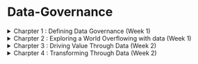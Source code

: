 # Data-Governance
<details>
<summary> Charpter 1 : Defining Data Governance (Week 1) </summary>
<br>
 
_What is meant by governance?_
- Governance is the manner in which an entity chooses to oversee thhe control and direction of an area of interest.
- It ensures how decisions are made, regulated, and enforced.
- Formal governance becomes important in such sense that entities grow and increase in complexity.
- When left ungoverned, chaos might strike.
- The formality and structure that governance takes depend on context and intent.
- Eg, given their goals as organizations, governance is from public angency is greatly different from private enterprise.
- Each entities have different purposes and responsibilities.
- Governance is the system that formalizes control, processes, and accountabilities so that specific results(like meeting goals or sustaining standards)can be attained.

_What is data governance?_
- Data governance is all about managing data well, but it isn't restricted to only data management.
- When data is managed well, it can drive innovation and growth and can be an enterprise's most abudant and important lever for success.
- Data that is well-managed can be transformational, and can support the desirable qualities of a data-driven culture.
- When decision at all levels of the organization are made using data in an informed and structured manner, better outcomes internally and to customers are yet delivered.
- Data risks can be minimized when data governance is successful, thus data compliance and regulatory requirements can be met with ease.
- Every organization manages data at some level, that being said, all businesses generate, process, use, and store data as a result of their daily operations.
- However, there is a difference between businesses managing and consider data to be a valuable asset and treat it accordingly.
- The difference is characterised by the degree to which there are formalities in managing data.
- Enterprise information management (EIM) is a discipline that recognizes the value of an organization's information assets, focusing on effective data governance and technology use to elevate data into shared assets.

_Data Governance vs Data Management:_
- Data governance and data management are often confused in the EIM space, with data governance focusing on roles, policies, and data lifecycle, while data management involves technical implementation of data governance through databases, data warehouses, and analytics software.

_Data Governance vs Informatio Governance:_
- In EIM, data governance and information governance are often confused.
- Data governance focuses on data, while information governance focuses on its meaning and its relationship with outcomes and value.
- Data governance practitioners may operate in both worlds daily, but understanding the context of data and desired business outcomes can complement data governance efforts effectively.

_The value of Data Governance:_
- Data governance is a crucial aspect of an organization's success, as 91% of business leaders believe it is a critical part of their success.
- It involves processes and policies to leverage data's value and reduce risks.
- Good data governance leads to improved data quality, expanded value, increased compliance, better data-driven decision-making, enhanced business performance, greater data sharing, increased availability, improved data search, reduced risks, and reduced data management costs.
- Without formalized data governance, organizations may struggle to achieve these advantages and may suffer negative consequences, such as poor-quality data.

_Creating a Data Governance Program:_
- Data governance is a crucial aspect of managing and delivering data to an organization.
- It involves:
        1. Defining the vision, goals, and benefits.
        2. Analyzing the current state of data governance and management.
        3. Developing a proposal.
        4. Gaining leadership approval.
        5. Designing and developing the program.
        6. Implementing the proram.
        7. Monitoring and measuring performance.
        8. Maintaining the program.
- The approach to data governance varies depending on the business's sophistication and nature.
- Data governance is achieved through a set of common elements, including actions taken by team members, policies and processes followed, and the use of technologies throughout the data lifecycle.
- As a discipline, data governance is becoming increasingly important for many organizations.

_Developing a Data Governance Framework:_
- Data governance programs cannot be purchased off the shelf, but organizations must implement them based on their level of interest, needs, budget, and capabilities.
- A modest effort can yield meaningful results. The data governance framework, a set of guiding concepts and structure, is essential for implementing these elements.
- Different degrees of implementation can be pursued, and the course teaches you to decide what makes the most sense for your organization.
- The COBIT IT governance framework shares common components addressing people, processes, and technology.

_Leadership and Strategy:_
- Data governance programs must align with the organization's strategy, ensuring a clear alignment between data's role in risk management, innovation, and operational efficiencies.
- A disconnect between business goals and data governance is the main reason for failure.
- To ensure success, senior leadership must support and agree on mapping organizational strategy to data governance, as without their support, data governance efforts will fail.

_Roles and Responsibilities:_
- Data governance programs require the right people at the right time, with specific roles and responsibilities assigned from IT teams to data stewards.
- However, understanding that data governance requires responsibilities from nearly everyone is crucial.

_Policies, Processes, and Standards:_
- Data governance programs rely on policies, processes, and standards to guide responsibilities and maintain uniformity across the organization.
- These must be designed, developed, and deployed, requiring significant effort depending on the size and complexity of the organization.

_Metrics:_
- The data governance program should have a mechanism to measure its performance, capturing metrics and delivering them to stakeholders for support and funding.
- This allows for continuous improvements or radical changes to ensure the program is producing value and delivering expected results.

_Tools:_
- A vast marketplace exists for data governance and management tools, including master data management, data catalogs, search, security, integration, analytics, and compliance.
- These tools have democratized data management, empowering more team members to better manage and derive value from data.

_Communications and Collaboration:_
- Data governance requires high-quality communication, including in-person meetings, emails, newsletters, and workshops.
- Change management is crucial to ensure impacted team members understand the changes.
- Collaboration among diverse stakeholders is essential for effective data governance.
- A positive culture, clear channels, and online platforms are essential for success.
- Regular meetings and online platforms are increasingly used for effective communication.

_Preparing the Data Governance:_
- Data governance is not a simple process of forming a team, creating a plan, and purchasing tools.
- It requires careful treatment, starting with understanding an organization's readiness to accept it.
- This involves determining the extent to which a data culture exists, as an immature, reactive culture is different from a sophisticated data-driven culture.
- Additionally, ensuring the organization's strategy is fully aligned with the proposed program is crucial for success.
- A checklist can help evaluate an organization's readiness for a data governance program.

_What is data culture?_
- Many well-designed projects fail due to unprepared environments or inadequate conditions for success.
- A study by IDC found that 70% of organizations failing due to lack of a prerequisite data culture to support technological upgrades.
- Culture will always defeat the greatest strategies, and every organization has some form of a data culture, but it might not be in an ideal state.
- Therefore, organizations should focus on developing a strong data culture to ensure successful implementation.

_Assessing the Data Culture:_
- To increase your chances of success, it is essential to understand your organization's data culture and how it values and manages data.
- A mature data culture is characterized by a focus on data as a central aspect of operations and decision-making.
- Effective data cultures empower all employees, from interns to CEOs, to access and use meaningful and timely data for their work.
- These cultures ensure employees have the skills to use data analytics and make data-driven decisions.
- In a data culture, decisions are based on data and insights, rather than gut feelings or opinions.
- To be competitive, a progressive data-driven strategy is no longer optional, and data culture is now considered a new way of doing business in the digital age.
- Leaders recognize the importance of leveraging data and the actions taken by senior leaders to foster its use.
- Trust is also crucial for team members to make data-driven decisions.
- To assess the maturity of your organization's data culture, interview leaders and team members, observe decision-making processes, communication, and data governance.
- If your data culture is sufficient for a data governance program, you are in good shape.
- Implementing data governance will be a positive and important contributing factor to building a data culture.

_Maturing the Data Culture:_
- Data Governance Preparation Course
        • Help leaders communicate data value and prioritize it.
        • Provide basic tools and education for data use.
        • Highlight the capabilities of common applications like spreadsheets.
        • Show progress through small steps, not complex solutions.
        • Recognize resistance and frustration as part of the journey.
        • Provide comfort and rewards to team members.
        • Provide a channel for feedback and positive discussion.

_Assessing Data Governance Readiness:_
- Data Governance Program Design and Preparation
          • Identifying the readiness of an organization for a data governance program is crucial.
          • The program should align with business strategy, with senior leadership fully committed to its goals.
          • The program should be a strategic, enterprise initiative, not solely IT department-related.
          • Executive sponsors should be identified at the executive level.
          • The program should be funded and maintained long-term.
          • The program should be an ongoing project, not a one-off project.
          • Documentation of return-on-investment (ROI) is essential.
          • Legal and compliance teams should support the program's goals.
         • Fundamental data skills are necessary for the data governance journey.
         • The IT organization should be capable and resourced to support the program.

</details>

<details>
<summary> Charpter 2 : Exploring a World Overflowing with data (Week 1) </summary>
<br>

_Defining Data:_
- Data is a common and widely used tool in our daily lives, often taken for granted.
- However, when asked to define data, it may not be entirely accurate or even the same as colleagues' definitions.
- It's crucial to ensure everyone is on the same page about data's meaning, especially when discussing information, knowledge, and insights.
- It's even more important to understand data governance and management, as data governance is different from data management.
- A solid definition of data and its role today helps us align ourselves and deliver on the promise of data governance.
- It's essential to be on the same page and ensure everyone is on the same page about data.

_Why all the focus on data:_
- Data refers to collections of digitally stored units, such as words, numbers, and text, that represent something meaningful when processed.
- Data is often used in singular and plural contexts, and its meaning depends on its captured format. Data can be structured, unstructured, or semi-structured, depending on its format.
- Structured data is formatted to fit into a table in a database, while unstructured data requires processing to be used.
- Semi-structured data contains additional information for native format analysis.
- Units of data are largely worthless until processed and applied.
- When combined with good governance, data can be useful in various functions, making it an important asset.
- To begin to have value, data requires effort.
- For example, putting the word "orange" in a sentence or converting the number 42 into information using structure and context gives the data meaning.
- This basic action of data processing is the core foundation of an industry that has ushered in rapid digital transformation.
- Today, the term data processing has been replaced with information technology (IT).

_Welcome to the Zettabyte Era:_
- A zettabyte is a large number, representing the volume of data created and stored in the 21st century.
- It is 1021 bytes, or a 1 with 21 zeros. By 2020, we had created 64 zettabytes of data, and this number is projected to reach over 100 zettabytes by 2023.
- The datasphere, which describes all data created, is projected to double in 3-4 years.
- Each byte is made up of eight bits, which are binary and represent characters that humans can understand.
- As data volume continues to grow, other terms will be used to describe even bigger volumes, such as Yottabyte and Brontobyte eras.
- Effective data management is crucial in this rapidly expanding data volume, as managing small amounts of data can be challenging.

_From Data to Insight:_
- Data collection and storage should be done with a clear purpose and intent to be used in the future.
- Data that is never used is less useful than producing reports. Knowledge, when applied to context, becomes actionable and can be applied to wisdom.
- Wisdom helps determine the contextual validity of knowledge and can lead to deeper understanding.
- Insight, a combination of knowledge and wisdom, is the ultimate destination derived from data, allowing for a deeper understanding and different perspectives.

_The Role of Data in the 21st Century:_
- Data has played a crucial role in understanding the world, making informed decisions, and solving problems since the 19th and 20th centuries.
- However, the role of data has grown since the mid-20th century with the rise of computer systems.
- The quality and availability of data have increased, leading to the motto "Putting information at your fingertips."
- In the early 21st century, the amount of data produced is beyond our capacity, reshaping industries, cities, and our learning, socializing, and entertainment methods.
- This has also raised risks, with cyberattacks causing millions of dollars in losses.

_Data-Driven Decision-Making:_
- Data is valuable for making better decisions, such as reading customer reviews on websites like Hello Peter or Google Reviews.
- It can motivate actions and make decisions easier.
- However, data-driven decision-making is less complex and requires deep understanding of the data.
- In the 21st century, abundant good-quality data has been beneficial for decision-making, but bad data can lead to costly mistakes.
- Data governance plays a central role in achieving data quality, as it is the product of deliberate actions.

_Data as The New Oil:_
- Data, like oil, has the potential to drive and grow economies, but it requires processing and organization to be useful.
- Like oil, data must be refined to understand patterns, make decisions, identify problems, and feed other systems.
- Data is now powering the digital economies of the 21st century, with big economic powerhouses like Facebook and Google dominating.
- However, data management is moving from a cost center to a profit center, generating new revenue sources.

_Data Ownership:_
- Accountability is crucial for proper management and is incorporated into job descriptions and projects.
- It is essential to have accountability for every data set in an organization, which includes rights ranging from lightweight oversight to legally enforceable rules.
- For instance, intellectual property data has high protection levels.
- Data ownership refers to the rights an individual, team, or organization holds over data sets, ranging from minimal oversight to legally enforceable rules, particularly in cases of intellectual property.

_Data Architecture:_
- Most organizations are technology businesses, and enterprise architecture (EA) is a practice that helps organizations design and implement the right technologies, policies, and projects to support their business goals.
- Data architecture is a subset of EA, which aligns data design and management decisions with EA and the business.
- High-quality enterprises and data architectures help organizations run smoothly and transform as conditions dictate.
- Data architecture supports data availability, complexity, protection, standards, and efficient use.
- It is a reflection of data governance and is a cross-organizational responsibility, as data must flow across business silos and serve multiple audiences.
- Data architecture ensures data availability, simplifies access, enforces protections, adopts data standards, and optimizes data flow to eliminate bottlenecks and duplication, supporting organizational policies and obligations.

_The Lifecycle of Data:_
- Data Lifecycle Overview
       • Creation: Data creation, either manual or automated, occurs through various activities        
                   including system inputs and outputs.
       • Storage: Data is stored in a database, which can be a local hard drive, server, or cloud     
                  service.
       • Usage: Data is captured and stored for future use, possibly for analysis. It may need  
                processing, including cleansing, transforming, and securing access rights.
       • Archival: Data is moved to a long-term storage system for future retrieval and utilization.
       • Destruction: Data is made inaccessible and unreadable, including physical destruction of  
                      devices.
- Data governance considers data being in different states at different times, with unique requirements depending on the stage of its life.

_Understandig the Impact of Big Data:_
- Data has been a part of human history, dating back to ancient Roman ledgers.
- The Cold War and space race accelerated technological advancements, leading to microprocessors and classical computing, as well as telecommunications innovation.

_The Role of the U.S. Census in the Information Revolution:_
- Data processing has been around since the late 1800s, with the first company to automate and commercialize it being the Tabulating Machine Company.
- This company converted handwritten census results into punched holes in cards, which were later renamed IBM.
- Over the years, IBM and its data processing cohorts expanded automation in various aspects of life, leading to the information age.
- Data became the raw material for productivity and ideas, and connectivity allowed information to flow freely across devices, organizations, and geographies.
- By the turn of the century, data creation, storage, and use exploded, creating a data swamp that was difficult for traditional software applications to manage.

_Defining Big Data:_
- Big data is massive, complex data that requires new tools, skills, and processes.
- One way to define and characterise big data is through these five:
        • Volume: Unprecedented scale of data necessitates new tools, skills, and processes.
        • Variety: Existing legacy file formats and new innovations necessitate different handling   
                   methods.
        • Velocity: Rapid data creation and movement due to numerous collection points and digital     
                    interfaces.
        • Variability: Unpredictability in data creation and flow.
        • Veracity: Variability in the quality, including accuracy and truthfulness, of large volumes   
                    of disparate data sets, posing challenges to data management.

_Drivers of Big Data:_
- In 2003, Eric Schmidt, then-CEO of Google, stated that every two days, the world was creating more data than all data created since the dawn of civilization.
- By the third decade of the 21st century, the volume of data created had experienced a Cambrian explosion, reaching zettabytes.
- In 2021, global technology use generated 79 zettabytes of data, with an anticipated 180 zettabytes in 2025.

_Consequences of Big Data:_
- Big data statistics are impressive, but they don't fully reveal the full picture.
- Up to 80% of data is unstructured, which many organizations struggle with.
- Additionally, a lot of this data is duplicative, bad data, or has errors.
- Despite these challenges, big data is providing value to organizations and fostering innovation, such as self-driving cars and optimized supply chains.
- The combination of hyperconnectivity and data allows marketers to understand the marketplace in detail, targeting specific audiences and individuals where the chance of a sale is highest.

_What about small data?:_
- Big data is crucial for digital economy business activities, but small data sets like spreadsheets, surveys, and lists are also valuable.
- Big data can be broken down into smaller, manageable chunks, making it more meaningful and useful in decision-making and day-to-day operations.
- Small data can be the only way to make sense of big data.

_Enter the Realm of Smart Data:_
- Smart data refers to big data that is optimized for specific uses, delivering the highest business value.
- It uses new processes and tools, such as artificial intelligence, to find patterns in unstructured data and extract relevant data for specific applications.
- This approach reduces time, lowers errors, and enables the creation of new data subsets.
- Data governance is concerned with data in any form, ensuring its value is maximized.
</details>

<details>
<summary> Charpter 3 : Driving Value Through Data (Week 2)
</summary>
<br>

_Identifying the Roles of Data:_
- Data is crucial for organizations, encompassing daily use across all business functions.
- It's essential to ensure it's high-quality, secure, compliant, and accessible to the right people.
- It's not just for data analytics or IT, but also decision-makers and leaders.

_Operations:_
- Business operations encompass a range of activities to manage an organization's daily needs and drive its mission.
- Core functions like payroll, order management, and marketing are common in almost every organization.
- However, not all organizations require IT or warehouse support.
- Operations are powered by various data and information sources, and they also generate a lot of data.
- The performance of operations can be easily quantified by data, such as in human resources (HR) functions where data is created by the activities of the function.
- Operations use data to make decisions, enable systems to run, and deliver data to internal and external entities.
- Support operations often use automated data functions, such as warehouse inventory systems that automatically generate replenishment orders when stock levels drop.
- Notifications generated by systems based on triggers can help identify who hasn't submitted their time and expense report.
- Overall, data plays a crucial role in business operations.
- Most data scenarios involve skilled personnel, dedicated processes, and various technologies that are partially or entirely focused on handling operational data.

_Strategy:_
- Organizations have a strategy, which involves creating a plan to support objectives and goals.
- It involves understanding challenges and agreeing on solutions. Strategy and operations are interconnected, with data-driven strategies delivering operational excellence being a winning ticket.
- The process begins with an analysis of the environment, conclusions, and a plan driven by guiding principles.
- The availability of good quality data is crucial for processing and analyzing insights.
- The right mix of data and non-data sources is essential for delivering expected results.
- Strategy development should be an ongoing process, revisiting it every six months and tweaking as necessary.
- In the 21st century, organizations need to react quickly to environmental conditions, and data will form the backbone of their response system.

_Decision-Making:_
- Data-driven decision-making is a crucial business competency, but it requires access to quality data at the right time.
- With the vast volume and quality of data available today, it allows for better-informed decisions.
- However, bad data can lead to failure, ranging from minor mistakes to job termination or even business closure.
- Popular search engines like Google and Bing have transformed how we make decisions, but also have pitfalls.
- Data-driven decision-making relies on access to quality data at the right time, and bad data can result in failure.

_Measuring:_
- Organizations continuously measure data to build a picture of their business.
- Data measurements can be quantitative or qualitative, with quantitative data often described in numerical terms and qualitative data described in terms of language.
- The type of information desired directly correlates with the measurement approach, which informs the choices of what, when, where, and how data is captured.
- A general rule is to capture and measure what matters, but be cautious with limited resources and potential costs.
- William Bruce Cameron's quote "Not everything that can be counted counts, and not everything that counts can be counted" emphasizes that not everything that can be counted counts.

_Monitoring:_
- Monitoring is an ongoing process of collecting and evaluating the performance of a project, process, system, or other item of interest.
- It helps ensure the continuity, stability, and reliability of the supervised activities.
- Monitoring involves the data produced by the thing being evaluated and the data produced as a product of monitoring.
- This data feeds reports, real-time systems, and software-based dashboards, and can guide decisions.
- The role of data in measurement and monitoring often go hand-in-hand, as data is a connective tissue that binds business functions.
- This interdependence requires oversight and controls, as stakeholders often have different responsibilities and permissions.
- Data monitoring also evaluates the quality of data, determining if it is fit for purpose.
- By continuously monitoring the quality of data, opportunities and issues can be revealed in a timely manner, allowing for appropriate actions to be prioritized.

_Insight Management:_
- Data is crucial for business functions and decision-making, providing valuable information that can make a difference.
- However, it requires a management process to ensure data and information are capable of delivering insights.
- Insight management involves gathering and analyzing data from various sources, understanding the organization's information needs, and interpreting the data's implications.
- Effective communication of findings is essential for aligning with organizational goals.
- The right information, at the right time, in the right format, and for the right people is crucial for valuable insights.
- Knowledge management supports organizational support structures and tools for enabling insight availability.

_Reporting:_
- Reports are a crucial aspect of data and information management in any organization.
- They are essential for creating, delivering, receiving, and acting on data, making them the backbone of every business.
- Reports contain structured data and information, such as expenditure reports, which provide a basic overview and relevant information.
- Visuals, such as charts, are popular for presenting data and facilitating interpretation.
- Reports can be online or physical, and can be given verbally, in person, or via video.
- The purpose of reporting is largely to improve decision-making, empower business leaders, and communicate plans and policies.
- However, knowing something is not the equivalent of making the right choices at the right time.

_Other Roles for Data:_
- Data is essential in various aspects of organizations, including artificial intelligence (AI), problem-solving, and data reuse.
- AI relies on data for learning patterns, identifying relationships, and determining probabilities.
- Problem-solving involves defining problems, determining available solutions, evaluating them, and measuring their success.
- Data reuse can reduce data collection duplication and increase the value of data to an organization. However, it must be managed carefully to avoid breaking data use rules. High-value shared data sets, called master data, are subject to master data management in data governance.

_Imporving Outcomes with Data:_
- Now we have identified and discussed the diverse roles, it's important to understand how data can be leveraged to its maximum value.
- It starts with identifying that data is an organizational asset meaning it brings economic value to the organization.
- Data gets differently when it is considered to be high-value.
- The function that is mainly associated with data is the process of exploring it and looking for insights.

_Approaching Data as an Asset:_
- Asset: something owned by a person, an organization, or governemnt with the expection of bringing economic benegit.
- This includes the generation of income, the reduction of expenses, or an increase in net worth.
- Assets, both tangible and intangible, are crucial for organizations as they are often captured in their financial accounts.
- Intangible assets, such as data, can create significant economic value for various stakeholders, such as improving operations, increasing revenue, building relationships, enhancing product quality, contributing to competitive advantage, enabling innovation, and reducing risk.
- However, data is not typically captured on an organization's balance sheet, and the debate on its representation in financials is ongoing.
- Recognizing data as an asset is the first step to good data governance.
- It is essential to understand its value, its accuracy, completeness, and validity, and to manage it effectively.
- Good data governance involves understanding the roles and accountabilities of data management, as well as ensuring that it is managed effectively.
- In essence, data is an asset that must be governed for its value to be leveraged effectively.

_Data Analytics:_
- Data analytics is the process of examining data to produce answers or conclusions.
- A data analyst conducts a formal and disciplined approach to make good decisions for an organization.
- Data analytics has four primary types: descriptive, diagnostic, predictive, and prescriptive.
- Descriptive analysis uses historical data to determine past performance, diagnostics to understand why something happened, predictive analytics to predict future outcomes, and prescriptive analysis to determine action.
- Data analytics uses various software tools, such as R, Python, Tableau, Power BI, and QlikView.
- If an organization has the budget, having one or more data analysts is a minimum requirement.
- However, basic data analytic skills are essential for most staff in a data-centric, digital world.

_Data Management:_
- Data management and data governance are closely related, focusing on enhancing the quality and value of organizational data through roles, policies, controls, and processes.
- Data management is the implementation of data governance, while data governance is wishful thinking.
- The sophistication of data management is crucial, as poor management can lead to data silos, security issues, errors, and low confidence in data quality.

_Who would choose to make decisions based on bad data:_
- Good data management leads to increased market success, richer insights, smoother operations, and informed decision-making.
- It involves data collection, storage, organization, maintenance, and analytics, including technology system architecture.
- Responsibilities include data standardization, encryption, and archiving.
- Technology team members have elevated roles, while all business stakeholders have data responsibilities, such as compliance with policies and realizing data value.

_Governing Data:_
- Governing data is crucial for organizations to fully realize their potential and avoid disasters or missed opportunities.
- It involves three essential factors: people, policies, and metrics.
- People are subject matter experts responsible for quality and overseeing related processes.
- Policies are adopted rules for handling data in specific conditions and desired outcomes, such as quality, privacy, retention, and security.
- The number of policies depends on the size of the organization, industry, and the high-priority asset of data.
- Metrics must be in support of both technical and business needs, and should decrease over time to ensure effective data governance.
- Without proper governance, data can be a disaster or missed opportunity.

</details>

<details>
<summary> Charpter 4 : Transforming Through Data (Week 2)
</summary>
<br>

_Examining the Broader Value of Data:_
- Data democratization is the ability for team members to access data without relying on specialists.
- As organizations grow, data sets become siloed, hindering business efficiencies and increasing inconsistencies.
- Data governance helps eliminate these silos and makes data discoverable whenever it adds value.
- Data catalogs are essential for data governance.
- However, most organizations lack a universal search engine to locate and serve up data.
- Business leaders spend 70% of their time trying to find data and 30% analyzing it.
- Accessing data from the internet is often easier than using internal search systems.
- Knowledge of available data is essential for better informed decision-making, compliance, lower costs, improved data analytics, higher-performing systems, more efficient operations, and reducing data inconsistencies.
- The vendor community can help build internal search capabilities and with investment and effort, finding data and information in the enterprise is possible.

_Data Catalogs:_
- To help your organization find data, consider creating an enterprise search engine or an enterprise data catalog.
- These tools offer advantages such as finding useful data, understanding data, and making data more useful.
- They help users identify and locate relevant data, answer questions about data purpose and usage, and create visibility and access to information.
- When used correctly, a data catalog provides an enterprise view of all data, enabling insights and enhancing data governance.
- A data catalog is more than just a list of data sets; it contains metadata about the data, which can be curated manually or automated processes, with AI playing a growing role in this process.
- A data catalog can contain technical, business, and operational metadata.
- Technical metadata includes information about the design of a data set, business metadata includes organizational data, and operational metadata includes data access, users, and backups.
- A well-managed data catalog can help organizations identify data gaps, reduce duplication, increase operational efficiencies, understand data quality, manage compliance, and enjoy cost savings from improved operations.

_Case Study: Unlocking Data Silos with a Data Catalog:_
- 

_Data Analytics:_
- Data can hold significant business value, but it requires a specialized approach to unlock its potential.
- Data analytics involves collecting, organizing, storing, and analyzing data to extract valuable insights.
- It can be used for decision-making, marketing campaigns, understanding competition, designing innovative products, improving customer service, and improving operations.
- Data analytics has grown significantly in recent years due to the rise of big data, data science as a business competency, and the introduction of AI tools.
- Organizations must be prepared to govern their data analytics capabilities, including policies, experienced talent, and a suite of modern software tools, to unlock the power of data and discover valuable insights.

_Data Monetization:_
- Data valuation is a crucial process for organizations to accurately capture their financials and understand the importance and role of each asset.
- It helps organizations appreciate the value of specific data sets, which can provide opportunities for business growth and operational excellence.
- Data monetization, where data provides an economic benefit, is a more advanced approach.
- Data valuation is generally recommended in larger enterprises but is also required for advanced data monetization such as selling or licensing data.
- There are various methods to determine data valuation, including cost value, market value, economic value, and with-and-without methods.
- Each method has its limitations and is subjective, but they all contribute to the overall value of data.
- To optimize data monetization, organizations must be intentional in managing data assets, have a plan for utilization, and measure return on investment.
- For optimal data monetization, organizations must manage high-value data with the same level of rigor as their most important tangible assets.

_Data-Driven Decision Making:_
- 

</details>


